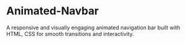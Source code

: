 # Animated-Navbar
A responsive and visually engaging animated navigation bar built with HTML, CSS for smooth transitions and interactivity.

